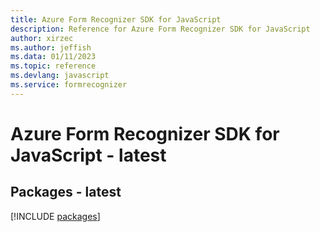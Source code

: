 ```yaml
---
title: Azure Form Recognizer SDK for JavaScript
description: Reference for Azure Form Recognizer SDK for JavaScript
author: xirzec
ms.author: jeffish
ms.data: 01/11/2023
ms.topic: reference
ms.devlang: javascript
ms.service: formrecognizer
---
```

# Azure Form Recognizer SDK for JavaScript - latest
## Packages - latest
[!INCLUDE [packages](form-recognizer-index.md)]